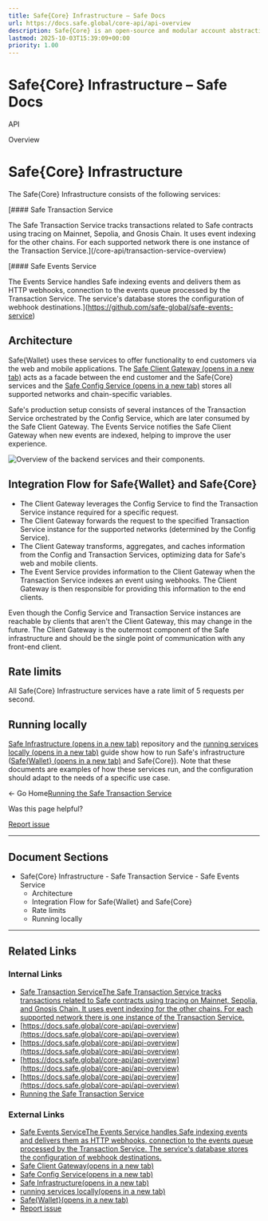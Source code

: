 ```yaml
---
title: Safe{Core} Infrastructure – Safe Docs
url: https://docs.safe.global/core-api/api-overview
description: Safe{Core} is an open-source and modular account abstraction stack. Learn about its features and how to use it.
lastmod: 2025-10-03T15:39:09+00:00
priority: 1.00
---
```


# Safe{Core} Infrastructure – Safe Docs

API

Overview

# Safe{Core} Infrastructure

The Safe{Core} Infrastructure consists of the following services:

[#### Safe Transaction Service

The Safe Transaction Service tracks transactions related to Safe contracts using tracing on Mainnet, Sepolia, and Gnosis Chain. It uses event indexing for the other chains. For each supported network there is one instance of the Transaction Service.](/core-api/transaction-service-overview)

[#### Safe Events Service

The Events Service handles Safe indexing events and delivers them as HTTP webhooks, connection to the events queue processed by the Transaction Service. The service's database stores the configuration of webhook destinations.](https://github.com/safe-global/safe-events-service)

## Architecture

Safe{Wallet} uses these services to offer functionality to end customers via the web and mobile applications. The [Safe Client Gateway (opens in a new tab)](https://github.com/safe-global/safe-client-gateway-nest) acts as a facade between the end customer and the Safe{Core} services and the [Safe Config Service (opens in a new tab)](https://github.com/safe-global/safe-config-service) stores all supported networks and chain-specific variables.

Safe's production setup consists of several instances of the Transaction Service orchestrated by the Config Service, which are later consumed by the Safe Client Gateway. The Events Service notifies the Safe Client Gateway when new events are indexed, helping to improve the user experience.

![Overview of the backend services and their components.](/_next/static/media/diagram-services.bf9f3417.png)

## Integration Flow for Safe{Wallet} and Safe{Core}

- The Client Gateway leverages the Config Service to find the Transaction Service instance required for a specific request.
- The Client Gateway forwards the request to the specified Transaction Service instance for the supported networks (determined by the Config Service).
- The Client Gateway transforms, aggregates, and caches information from the Config and Transaction Services, optimizing data for Safe's web and mobile clients.
- The Event Service provides information to the Client Gateway when the Transaction Service indexes an event using webhooks. The Client Gateway is then responsible for providing this information to the end clients.

Even though the Config Service and Transaction Service instances are reachable by clients that aren't the Client Gateway, this may change in the future. The Client Gateway is the outermost component of the Safe infrastructure and should be the single point of communication with any front-end client.

## Rate limits

All Safe{Core} Infrastructure services have a rate limit of 5 requests per second.

## Running locally

[Safe Infrastructure (opens in a new tab)](https://github.com/safe-global/safe-infrastructure) repository and the [running services locally (opens in a new tab)](https://github.com/safe-global/safe-infrastructure/blob/main/docs/running_locally.md) guide show how to run Safe's infrastructure ([Safe{Wallet} (opens in a new tab)](https://app.safe.global) and Safe{Core}). Note that these documents are examples of how these services run, and the configuration should adapt to the needs of a specific use case.

← Go Home[Running the Safe Transaction Service](/core-api/api-safe-transaction-service "Running the Safe Transaction Service")

Was this page helpful?

[Report issue](https://github.com/safe-global/safe-docs/issues/new?assignees=&labels=nextra-feedback&projects=&template=nextra-feedback.yml&title=%5BFeedback%5D+)

---

## Document Sections

- Safe{Core} Infrastructure
      - Safe Transaction Service
      - Safe Events Service
  - Architecture
  - Integration Flow for Safe{Wallet} and Safe{Core}
  - Rate limits
  - Running locally

---

## Related Links

### Internal Links

- [Safe Transaction ServiceThe Safe Transaction Service tracks transactions related to Safe contracts using tracing on Mainnet, Sepolia, and Gnosis Chain. It uses event indexing for the other chains. For each supported network there is one instance of the Transaction Service.](https://docs.safe.global/core-api/transaction-service-overview)
- [https://docs.safe.global/core-api/api-overview](https://docs.safe.global/core-api/api-overview)
- [https://docs.safe.global/core-api/api-overview](https://docs.safe.global/core-api/api-overview)
- [https://docs.safe.global/core-api/api-overview](https://docs.safe.global/core-api/api-overview)
- [https://docs.safe.global/core-api/api-overview](https://docs.safe.global/core-api/api-overview)
- [Running the Safe Transaction Service](https://docs.safe.global/core-api/api-safe-transaction-service)

### External Links

- [Safe Events ServiceThe Events Service handles Safe indexing events and delivers them as HTTP webhooks, connection to the events queue processed by the Transaction Service. The service's database stores the configuration of webhook destinations.](https://github.com/safe-global/safe-events-service)
- [Safe Client Gateway(opens in a new tab)](https://github.com/safe-global/safe-client-gateway-nest)
- [Safe Config Service(opens in a new tab)](https://github.com/safe-global/safe-config-service)
- [Safe Infrastructure(opens in a new tab)](https://github.com/safe-global/safe-infrastructure)
- [running services locally(opens in a new tab)](https://github.com/safe-global/safe-infrastructure/blob/main/docs/running_locally.md)
- [Safe{Wallet}(opens in a new tab)](https://app.safe.global)
- [Report issue](https://github.com/safe-global/safe-docs/issues/new?assignees=&labels=nextra-feedback&projects=&template=nextra-feedback.yml&title=%5BFeedback%5D+)
